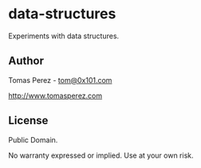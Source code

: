 data-structures
===============
Experiments with data structures.

Author
----------
Tomas Perez - tom@0x101.com

http://www.tomasperez.com

License
-----------
Public Domain.

No warranty expressed or implied. Use at your own risk.
